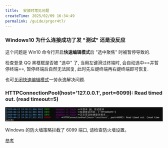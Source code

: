 ```yaml
---
title:  安装时常见问题
createTime: 2025/02/09 16:34:49
permalink: /guide/prgor4t7/
---
```


### **Windows10 为什么连接成功了发 "测试" 还是没反应**

这个问题是 Win10 命令行开启**快速编辑模式**后 "选中聚焦" 时被暂停导致的.

检查登录 QQ 黑框框是否被 "选中" 了, 当用左键滑过终端时, 会自动选中==并暂停终端==, 暂停终端后自然无法回复, 此时先左键终端再右键终端即可恢复.

也可[关闭快速编辑模式](https://juejin.cn/post/7021695977824190478)一劳永逸解决问题.

### **HTTPConnectionPool(host='127.0.0.1', port=6099): Read timed out. (read timeout=5)**

![image-20250412213424631](https://raw.githubusercontent.com/huan-yp/image_space/master/img/202504122134722.png)

Windows 的防火墙策略拦截了 6099 端口, 请检查防火墙设置。

[参考](https://blog.csdn.net/albertsh/article/details/122163518)

